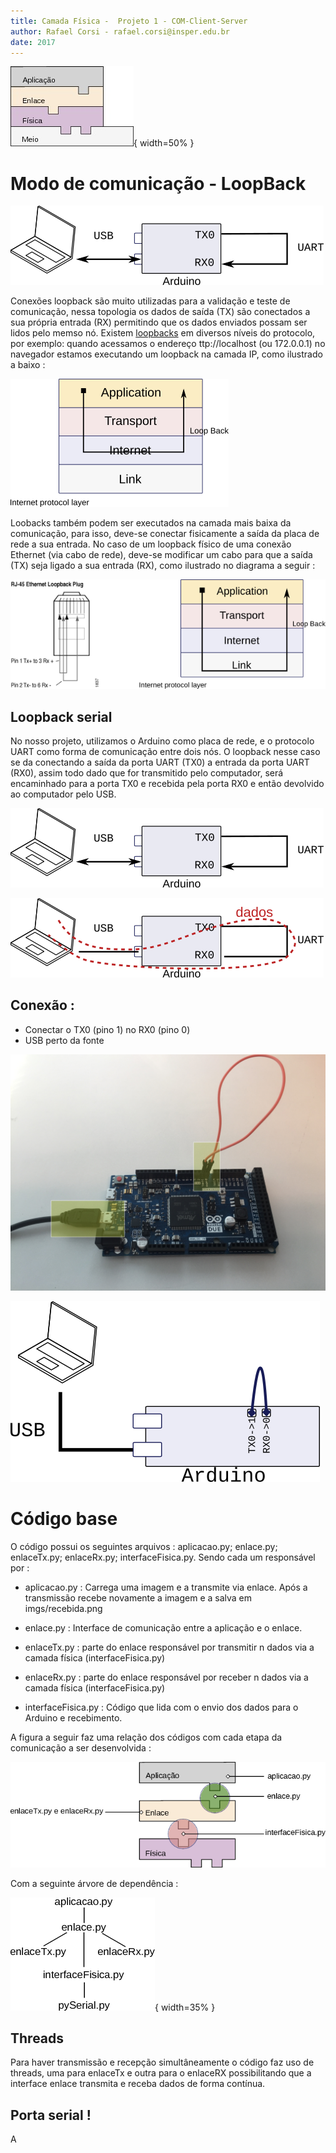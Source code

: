 ```yaml
---
title: Camada Física -  Projeto 1 - COM-Client-Server 
author: Rafael Corsi - rafael.corsi@insper.edu.br
date: 2017
---
```


![Camadas](doc/pilhaInsper.png){ width=50% }

# Modo de comunicação - LoopBack

![Diagrama](doc/loopback-diagrama2.png)

Conexões loopback são muito utilizadas para a validação e teste de comunicação, nessa topologia os dados de saída (TX) são conectados a sua própria entrada (RX) permitindo que os dados enviados possam ser lidos pelo memso nó. Existem [loopbacks](https://en.wikipedia.org/wiki/Localhost) em diversos níveis do protocolo, por exemplo: quando acessamos o endereço ttp://localhost (ou 172.0.0.1) no navegador estamos executando um loopback na camada IP, como ilustrado a baixo : 

![Modo LoopBack](doc/loopback-layer.png)

Loobacks também podem ser executados na camada mais baixa da comunicação, para isso, deve-se conectar fisicamente a saída da placa de rede a sua entrada. No caso de um loopback físico de uma conexão Ethernet (via cabo de rede), deve-se modificar um cabo para que a saída (TX) seja ligado a sua entrada (RX), como ilustrado no diagrama a seguir : 

![Modo LoopBack](doc/loopback-ethernet.png)

## Loopback serial

No nosso projeto, utilizamos o Arduino como placa de rede, e o protocolo UART como forma de comunicação entre dois nós. O loopback nesse caso se da conectando a saída da porta UART (TX0) a entrada da porta UART (RX0), assim todo dado que for transmitido pelo computador, será encaminhado para a porta TX0 e recebida pela porta RX0 e então devolvido ao computador pelo USB.

![LoopBack UART](doc/loopback-diagrama2.png)

![LoopBack UART fluxo de dados](doc/loopback-diagrama3.png)

## Conexão :

- Conectar o TX0 (pino 1) no RX0 (pino 0)
- USB perto da fonte

![Modo LoopBack](doc/hardware-loopback.jpg)

![Modo LoopBack](doc/loopback-diagrama1.png)

# Código base

O código possui os seguintes arquivos : aplicacao.py; enlace.py; enlaceTx.py; enlaceRx.py; interfaceFisica.py. Sendo cada um responsável por :

- aplicacao.py : Carrega uma imagem e a transmite via enlace. Após a transmissão recebe novamente a imagem e a salva em imgs/recebida.png

- enlace.py : Interface de comunicação entre a aplicação e o enlace.

- enlaceTx.py : parte do enlace responsável por transmitir n dados via a camada física (interfaceFisica.py)

- enlaceRx.py : parte do enlace responsável por receber n dados via a camada física (interfaceFisica.py)

- interfaceFisica.py : Código que lida com o envio dos dados para o Arduino e recebimento.

A figura a seguir faz uma relação dos códigos com cada etapa da comunicação a ser desenvolvida :

![Estrutura](doc/pilhaInsper-python.png)

Com a seguinte árvore de dependência :

![Árvore](doc/python-estrutura.png){ width=35% }

## Threads 

Para haver transmissão e recepção simultâneamente o código faz uso de threads, uma para enlaceTx e outra para o enlaceRX possibilitando que a interface enlace transmita e receba dados de forma contínua.

## Porta serial !

A 
